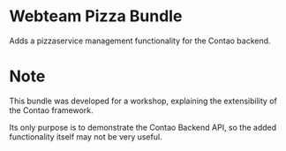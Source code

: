 # Webteam Pizza Bundle
Adds a pizzaservice management functionality for the Contao backend.

# Note
This bundle was developed for a workshop, explaining the extensibility of the Contao framework. 

Its only purpose is to demonstrate the Contao Backend API, so the added functionality itself may not be very useful.
